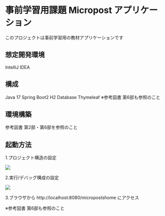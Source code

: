 # 事前学習用課題 Micropost アプリケーション
このプロジェクトは事前学習用の教材アプリケーションです
 
## 想定開発環境
IntelliJ IDEA

## 構成
Java 17
Spring Boot2
H2 Database
Thymeleaf
※参考図書 第6部も参照のこと

## 環境構築
参考図書 第2部・第6部を参照のこと
 
## 起動方法
1.プロジェクト構造の設定

<img src="images/projectstructure.png">

2.実行/デバッグ構成の設定

<img src="images/runconfigration.png">

3.ブラウザから http://localhost:8080/micropostshome にアクセス

※参考図書 第6部も参照のこと
